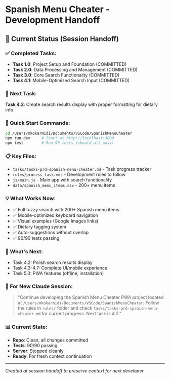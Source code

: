 # Spanish Menu Cheater - Development Handoff

## 📍 Current Status (Session Handoff)

### ✅ Completed Tasks:
- **Task 1.0**: Project Setup and Foundation (COMMITTED)
- **Task 2.0**: Data Processing and Management (COMMITTED) 
- **Task 3.0**: Core Search Functionality (COMMITTED)
- **Task 4.1**: Mobile-Optimized Search Input (COMMITTED)

### 🎯 Next Task:
**Task 4.2**: Create search results display with proper formatting for dietary info

### 🚀 Quick Start Commands:
```bash
cd /Users/mkokarmidi/Documents/VSCode/SpanishMenuCheater
npm run dev     # Start at http://localhost:3000
npm test        # Run 90 tests (should all pass)
```

### 📋 Key Files:
- `tasks/tasks-prd-spanish-menu-cheater.md` - Task progress tracker
- `rules/process_task.mdc` - Development rules to follow
- `js/main.js` - Main app with search functionality
- `data/spanish_menu_items.csv` - 200+ menu items

### 💡 What Works Now:
- ✅ Full fuzzy search with 200+ Spanish menu items
- ✅ Mobile-optimized keyboard navigation
- ✅ Visual examples (Google Images links)
- ✅ Dietary tagging system
- ✅ Auto-suggestions without overlap
- ✅ 90/90 tests passing

### 🎯 What's Next:
- Task 4.2: Polish search results display
- Task 4.3-4.7: Complete UI/mobile experience  
- Task 5.0: PWA features (offline, installation)

### 🔄 For New Claude Session:
> "Continue developing the Spanish Menu Cheater PWA project located at `/Users/mkokarmidi/Documents/VSCode/SpanishMenuCheater`. Follow the rules in `rules/` folder and check `tasks/tasks-prd-spanish-menu-cheater.md` for current progress. Next task is 4.2."

### 📊 Current State:
- **Repo**: Clean, all changes committed
- **Tests**: 90/90 passing
- **Server**: Stopped cleanly
- **Ready**: For fresh context continuation

---
*Created at session handoff to preserve context for next developer*